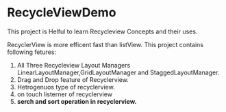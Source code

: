 # RecycleViewDemo

This project is Helful to learn Recycleview Concepts and their uses.

RecyclerView is more efficent fast than listView.
This project contains following fetures:

1) All Three Recycleview Layout Managers LinearLayoutManager,GridLayoutManager and StaggedLayoutManager.<br>
2) Drag and Drop feature of Recyclerview.<br>
3) Hetrogenuos type of recyclerview.<br>
4) on touch listerner of recyclerview<br>
5) <b>serch and sort operation in recyclerview.<b><br>
